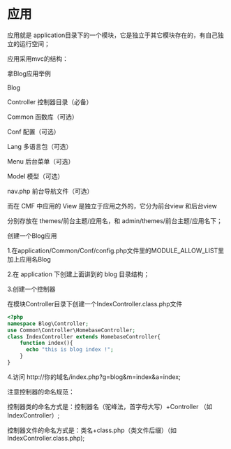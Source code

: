 # 应用

应用就是 application目录下的一个模块，它是独立于其它模块存在的，有自己独立的运行空间；

应用采用mvc的结构：

拿Blog应用举例

Blog

Controller 控制器目录（必备）

Common 函数库（可选）

Conf 配置（可选）

Lang 多语言包（可选）

Menu 后台菜单（可选）

Model 模型（可选）

nav.php 前台导航文件（可选）



而在 CMF 中应用的 View 是独立于应用之外的，它分为前台view 和后台view

 分别存放在 themes/前台主题/应用名，和 admin/themes/前台主题/应用名下；



创建一个Blog应用

1.在application/Common/Conf/config.php文件里的MODULE_ALLOW_LIST里加上应用名Blog  

2.在 application 下创建上面讲到的 blog 目录结构；

3.创建一个控制器

在模块Controller目录下创建一个IndexController.class.php文件

```php
<?php
namespace Blog\Controller;
use Common\Controller\HomebaseController;
class IndexController extends HomebaseController{
    function index(){
      echo "this is blog index !";
    }
}
```

4.访问 http://你的域名/index.php?g=blog&m=index&a=index;

注意控制器的命名规范：

控制器类的命名方式是：控制器名（驼峰法，首字母大写）+Controller （如 IndexController）;

控制器文件的命名方式是：类名+class.php（类文件后缀）（如 IndexController.class.php);